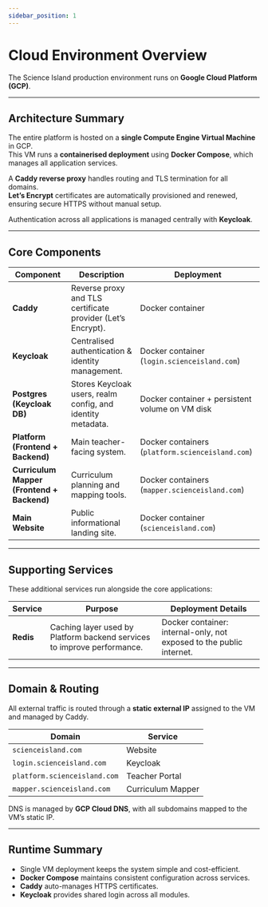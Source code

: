 ```yaml
---
sidebar_position: 1
---
```


# Cloud Environment Overview

The Science Island production environment runs on **Google Cloud Platform (GCP)**.

---

## Architecture Summary

The entire platform is hosted on a **single Compute Engine Virtual Machine** in GCP.  
This VM runs a **containerised deployment** using **Docker Compose**, which manages all application services.

A **Caddy reverse proxy** handles routing and TLS termination for all domains.  
**Let’s Encrypt** certificates are automatically provisioned and renewed, ensuring secure HTTPS without manual setup.

Authentication across all applications is managed centrally with **Keycloak**.

---

## Core Components

| Component | Description | Deployment |
|----------|-------------|------------|
| **Caddy** | Reverse proxy and TLS certificate provider (Let’s Encrypt). | Docker container |
| **Keycloak** | Centralised authentication & identity management. | Docker container (`login.scienceisland.com`) |
| **Postgres (Keycloak DB)** | Stores Keycloak users, realm config, and identity metadata. | Docker container + persistent volume on VM disk |
| **Platform (Frontend + Backend)** | Main teacher-facing system. | Docker containers (`platform.scienceisland.com`) |
| **Curriculum Mapper (Frontend + Backend)** | Curriculum planning and mapping tools. | Docker containers (`mapper.scienceisland.com`) |
| **Main Website** | Public informational landing site. | Docker container (`scienceisland.com`) |

---

## Supporting Services

These additional services run alongside the core applications:

| Service | Purpose | Deployment Details |
|--------|---------|--------------------|
| **Redis** | Caching layer used by Platform backend services to improve performance. | Docker container: internal-only, not exposed to the public internet. |

---

## Domain & Routing

All external traffic is routed through a **static external IP** assigned to the VM and managed by Caddy.

| Domain | Service |
|--------|---------|
| `scienceisland.com` | Website |
| `login.scienceisland.com` | Keycloak |
| `platform.scienceisland.com` | Teacher Portal |
| `mapper.scienceisland.com` | Curriculum Mapper |

DNS is managed by **GCP Cloud DNS**, with all subdomains mapped to the VM’s static IP.

---

## Runtime Summary

- Single VM deployment keeps the system simple and cost-efficient.
- **Docker Compose** maintains consistent configuration across services.
- **Caddy** auto-manages HTTPS certificates.
- **Keycloak** provides shared login across all modules.